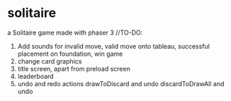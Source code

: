 # solitaire
a Solitaire game made with phaser 3
//TO-DO:
1. Add sounds for invalid move, valid move onto tableau, successful placement on foundation, win game
2. change card graphics
3. title screen, apart from preload screen
4. leaderboard
5. undo and redo actions
drawToDiscard and undo
discardToDrawAll and undo

